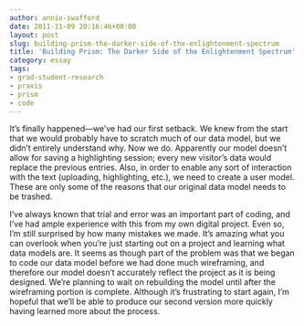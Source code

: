 ```yaml
---
author: annie-swafford
date: 2011-11-09 20:16:46+00:00
layout: post
slug: building-prism-the-darker-side-of-the-enlightenment-spectrum
title: 'Building Prism: The Darker Side of the Enlightenment Spectrum'
category: essay
tags:
- grad-student-research
- praxis
- prism
- code
---
```


It’s finally happened&mdash;we’ve had our first setback. We knew from the start that we would probably have to scratch much of our data model, but we didn’t entirely understand why. Now we do. Apparently our model doesn’t allow for saving a highlighting session; every new visitor’s data would replace the previous entries. Also, in order to enable any sort of interaction with the text (uploading, highlighting, etc.), we need to create a user model. These are only some of the reasons that our original data model needs to be trashed.

I’ve always known that trial and error was an important part of coding, and I’ve had ample experience with this from my own digital project. Even so, I’m still surprised by how many mistakes we made. It’s amazing what you can overlook when you’re just starting out on a project and learning what data models are. It seems as though part of the problem was that we began to code our data model before we had done much wireframing, and therefore our model doesn’t accurately reflect the project as it is being designed. We’re planning to wait on rebuilding the model until after the wireframing portion is complete. Although it’s frustrating to start again, I’m hopeful that we’ll be able to produce our second version more quickly having learned more about the process.
